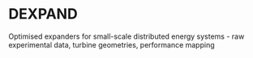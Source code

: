 # DEXPAND
Optimised expanders for small-scale distributed energy systems - raw experimental data, turbine geometries, performance mapping

